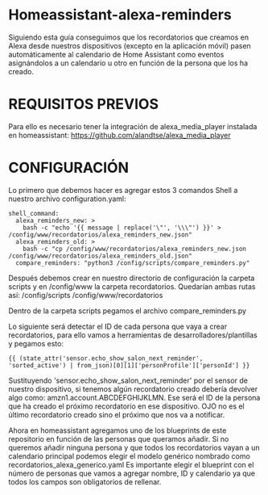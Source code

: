 # Homeassistant-alexa-reminders
Siguiendo esta guía conseguimos que los recordatorios que creamos en Alexa desde nuestros dispositivos (excepto en la aplicación móvil) pasen automáticamente al calendario de Home Assistant como eventos asignándolos a un calendario u otro en función de la persona que los ha creado.
# REQUISITOS PREVIOS
Para ello es necesario tener la integración de alexa_media_player instalada en homeassistant: https://github.com/alandtse/alexa_media_player
# CONFIGURACIÓN
Lo primero que debemos hacer es agregar estos 3 comandos Shell a nuestro archivo configuration.yaml:
```
shell_command:
  alexa_reminders_new: >
    bash -c "echo '{{ message | replace('\"', '\\\"') }}' > /config/www/recordatorios/alexa_reminders_new.json"
  alexa_reminders_old: >
    bash -c "cp /config/www/recordatorios/alexa_reminders_new.json /config/www/recordatorios/alexa_reminders_old.json"
  compare_reminders: "python3 /config/scripts/compare_reminders.py"
```
Después debemos crear en nuestro directorio de configuración la carpeta scripts y en /config/www la carpeta recordatorios. Quedarían ambas rutas así:
/config/scripts
/config/www/recordatorios

Dentro de la carpeta scripts pegamos el archivo compare_reminders.py

Lo siguiente será detectar el ID de cada persona que vaya a crear recordatorios, para ello vamos a herramientas de desarrolladores/plantillas y pegamos esto:
```
{{ (state_attr('sensor.echo_show_salon_next_reminder', 'sorted_active') | from_json)[0][1]['personProfile']['personId'] }}
```

Sustituyendo 'sensor.echo_show_salon_next_reminder' por el sensor de nuestro dispositivo, si tenemos algún recordatorio creado debería devolver algo como: amzn1.account.ABCDEFGHIJKLMN. 
Ese será el ID de la persona que ha creado el próximo recordatorio en ese dispositivo. OJO no es el último recordatorio creado sino el próximo que nos va a notificar.

Ahora en homeassistant agregamos uno de los blueprints de este repositorio en función de las personas que queramos añadir. Si no queremos añadir ninguna persona y que todos los recordatorios vayan a un calendario principal podemos elegir el modelo genérico nombrado como recordatorios_alexa_generico.yaml
Es importante elegir el blueprint con el número de personas que vamos a agregar nombre, ID y calendario ya que todos los campos son obligatorios de rellenar.

